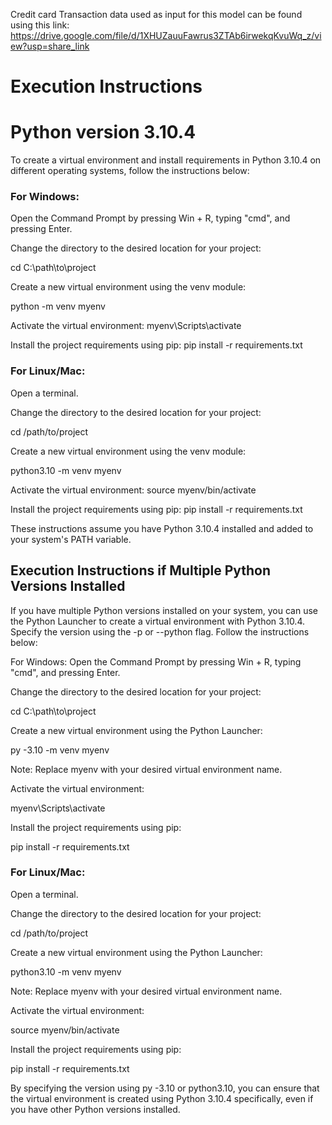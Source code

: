 Credit card Transaction data used as input for this model can be found using this link: https://drive.google.com/file/d/1XHUZauuFawrus3ZTAb6irwekqKvuWq_z/view?usp=share_link

# Execution Instructions

# Python version 3.10.4

To create a virtual environment and install requirements in Python 3.10.4 on different operating systems, follow the instructions below:

### For Windows:

Open the Command Prompt by pressing Win + R, typing "cmd", and pressing Enter.

Change the directory to the desired location for your project:


cd C:\path\to\project

Create a new virtual environment using the venv module:


python -m venv myenv

Activate the virtual environment:
myenv\Scripts\activate


Install the project requirements using pip:
pip install -r requirements.txt

### For Linux/Mac:
Open a terminal.

Change the directory to the desired location for your project:

cd /path/to/project

Create a new virtual environment using the venv module:

python3.10 -m venv myenv


Activate the virtual environment:
source myenv/bin/activate

Install the project requirements using pip:
pip install -r requirements.txt

These instructions assume you have Python 3.10.4 installed and added to your system's PATH variable.

## Execution Instructions if Multiple Python Versions Installed

If you have multiple Python versions installed on your system, you can use the Python Launcher to create a virtual environment with Python 3.10.4. Specify the version using the -p or --python flag. Follow the instructions below:

For Windows:
Open the Command Prompt by pressing Win + R, typing "cmd", and pressing Enter.

Change the directory to the desired location for your project:

cd C:\path\to\project

Create a new virtual environment using the Python Launcher:

py -3.10 -m venv myenv

Note: Replace myenv with your desired virtual environment name.

Activate the virtual environment:


myenv\Scripts\activate


Install the project requirements using pip:

pip install -r requirements.txt


### For Linux/Mac:
Open a terminal.

Change the directory to the desired location for your project:

cd /path/to/project

Create a new virtual environment using the Python Launcher:


python3.10 -m venv myenv


Note: Replace myenv with your desired virtual environment name.

Activate the virtual environment:

source myenv/bin/activate


Install the project requirements using pip:

pip install -r requirements.txt


By specifying the version using py -3.10 or python3.10, you can ensure that the virtual environment is created using Python 3.10.4 specifically, even if you have other Python versions installed.





